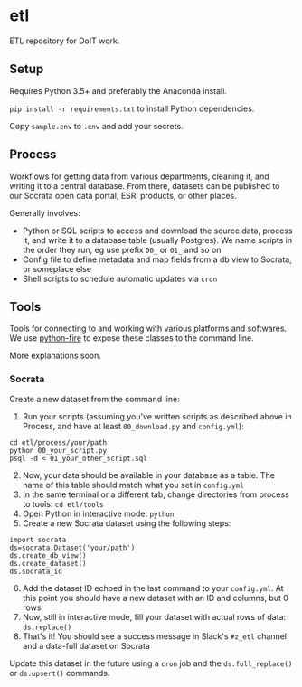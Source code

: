 # etl
ETL repository for DoIT work.

## Setup

Requires Python 3.5+ and preferably the Anaconda install.

`pip install -r requirements.txt` to install Python dependencies.

Copy `sample.env` to `.env` and add your secrets.

## Process

Workflows for getting data from various departments, cleaning it, and writing it to a central database. From there, datasets can be published to our Socrata open data portal, ESRI products, or other places.

Generally involves:
- Python or SQL scripts to access and download the source data, process it, and write it to a database table (usually Postgres). We name scripts in the order they run, eg use prefix `00_` or `01_` and so on
- Config file to define metadata and map fields from a db view to Socrata, or someplace else
- Shell scripts to schedule automatic updates via `cron`

## Tools

Tools for connecting to and working with various platforms and softwares. We use [python-fire](https://github.com/google/python-fire) to expose these classes to the command line.

More explanations soon.

### Socrata

Create a new dataset from the command line:
1. Run your scripts (assuming you've written scripts as described above in Process, and have at least `00_download.py` and `config.yml`):
```
cd etl/process/your/path
python 00_your_script.py
psql -d < 01_your_other_script.sql
```
2. Now, your data should be available in your database as a table. The name of this table should match what you set in `config.yml`
3. In the same terminal or a different tab, change directories from process to tools: `cd etl/tools`
4. Open Python in interactive mode: `python`
5. Create a new Socrata dataset using the following steps:
```
import socrata
ds=socrata.Dataset('your/path')
ds.create_db_view()
ds.create_dataset()
ds.socrata_id
```
6. Add the dataset ID echoed in the last command to your `config.yml`. At this point you should have a new dataset with an ID and columns, but 0 rows
7. Now, still in interactive mode, fill your dataset with actual rows of data: `ds.replace()`
8. That's it! You should see a success message in Slack's `#z_etl` channel and a data-full dataset on Socrata

Update this dataset in the future using a `cron` job and the `ds.full_replace()` or `ds.upsert()` commands.
